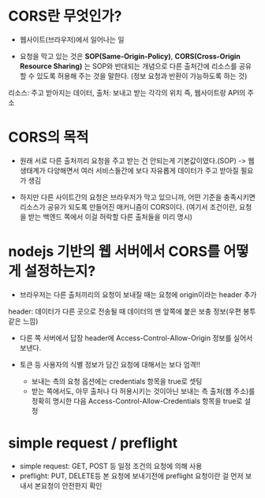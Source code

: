 # CORS란 무엇인가?

* 웹사이트(브라우저)에서 일어나는 일

* 요청을 막고 있는 것은 **SOP(Same-Origin-Policy)**, **CORS(Cross-Origin Resource Sharing)** 는 SOP와 반대되는 개념으로 다른 출처간에 리소스를 공유할 수 있도록 허용해 주는 것을 말한다. (정보 요청과 반환이 가능하도록 하는 것)

리소스: 주고 받아지는 데이터, 출처: 보내고 받는 각각의 위치 즉, 웹사이트랑 API의 주소

# CORS의 목적

* 원래 서로 다른 출처끼리 요청을 주고 받는 건 안되는게 기본값이였다.(SOP) 
    -> 웹 생태계가 다양해면서 여러 서비스들간에 보다 자유롭게 데이터가 주고 받아질 필요가 생김

* 하지만 다른 사이트간의 요청은 브라우저가 막고 있으니까, 어떤 기준을 충족시키면 리소스가 공유가 되도록 만들어진 매커니즘이 CORS이다. (여기서 조건이란, 요청을 받는 백엔드 쪽에서 이걸 허락할 다른 출처들을 미리 명시)

# nodejs 기반의 웹 서버에서 CORS를 어떻게 설정하는지?

* 브라우저는 다른 출처끼리의 요청이 보내질 때는 요청에 origin이라는 header 추가

header: 데이터가 다른 곳으로 전송될 때 데이터의 맨 앞쪽에 붙은 보충 정보(우편 봉투같은 느낌)

* 다른 쪽 서버에서 답장 header에 Access-Control-Allow-Origin 정보를 실어서 보낸다.

* 토큰 등 사용자의 식별 정보가 담긴 요청에 대해서는 보다 엄격!!
    - 보내는 측의 요청 옵션에는 credentials 항목을 true로 셋팅
    - 받는 쪽에서도, 아무 출처나 다 허용시키는 것이아닌 보내는 측 출처(웹 주소)를 정확히 명시한 다음 Access-Control-Allow-Credentials 항목을 true로 설정

# simple request / preflight

* simple request: GET, POST 등 일정 조건의 요청에 의해 사용
* preflight: PUT, DELETE등 본 요청에 보내기전에 preflight 요청이란 걸 먼저 보내서 본요청이 안전한지 확인

